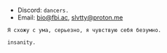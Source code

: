 - Discord: `dancers.`
- Email: bio@fbi.ac, slvtty@proton.me

```
Я схожу с ума, серьезно, я чувствую себя безумно.

insanity.
```
